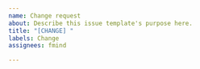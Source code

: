 ```yaml
---
name: Change request
about: Describe this issue template's purpose here.
title: "[CHANGE] "
labels: Change
assignees: fmind

---
```



